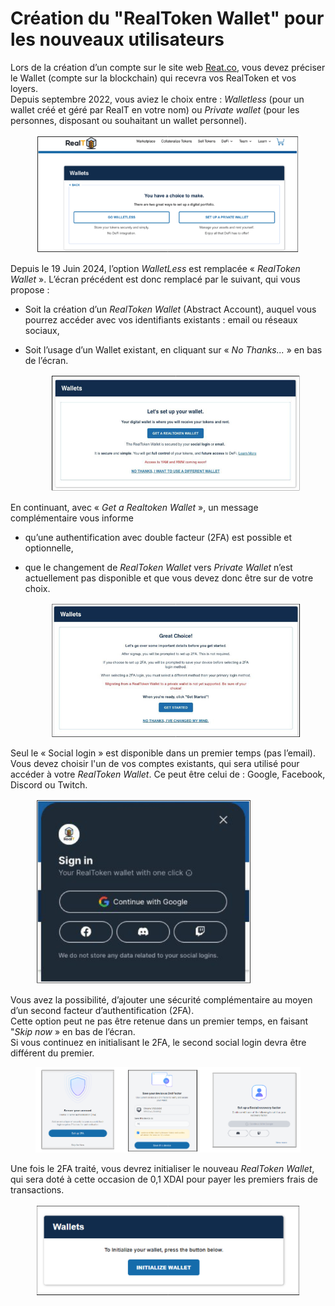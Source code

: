 # Création du "RealToken Wallet" pour les nouveaux utilisateurs

Lors de la création d’un compte sur le site web [Reat.co](https://realt.co/), vous devez préciser le Wallet (compte sur la blockchain) qui recevra vos RealToken et vos loyers. \
Depuis septembre 2022, vous aviez le choix entre : _Walletless_ (pour un wallet créé et géré par RealT en votre nom) ou _Private wallet_ (pour les personnes, disposant ou souhaitant un wallet personnel).

<figure><img src="../../.gitbook/assets/image (4).png" alt="" width="492"><figcaption></figcaption></figure>

Depuis le 19 Juin 2024, l’option _WalletLess_ est remplacée « _RealToken Wallet_ ». L’écran précédent est donc remplacé par le suivant, qui vous propose :

* Soit la création d’un _RealToken Wallet_ (Abstract Account), auquel vous pourrez accéder avec vos identifiants existants : email ou réseaux sociaux,
*   Soit l’usage d’un Wallet existant, en cliquant sur « _No Thanks..._ » en bas de l’écran.

    <figure><img src="../../.gitbook/assets/image.png" alt="" width="549"><figcaption></figcaption></figure>

En continuant, avec « _Get a Realtoken Wallet_ », un message complémentaire vous informe

* qu’une authentification avec double facteur (2FA) est possible et optionnelle,
*   que le changement de _RealToken Wallet_ vers _Private Wallet_ n’est actuellement pas disponible et que vous devez donc être sur de votre choix.

    <figure><img src="../../.gitbook/assets/image (1).png" alt="" width="482"><figcaption></figcaption></figure>

Seul le « Social login » est disponible dans un premier temps (pas l’email).\
Vous devez choisir l'un de vos comptes existants, qui sera utilisé pour accéder à votre _RealToken Wallet_. Ce peut être celui de : Google, Facebook, Discord ou Twitch.

<figure><img src="../../.gitbook/assets/image (2).png" alt="" width="344"><figcaption></figcaption></figure>

Vous avez la possibilité, d’ajouter une sécurité complémentaire au moyen d’un second facteur d’authentification (2FA). \
Cette option peut ne pas être retenue dans un premier temps, en faisant "_Skip now_ » en bas de l’écran. \
Si vous continuez en initialisant le 2FA, le second social login devra être différent du premier.

<figure><img src="../../.gitbook/assets/image (5).png" alt=""><figcaption></figcaption></figure>

Une fois le 2FA traité, vous devrez initialiser le nouveau _RealToken Wallet_, qui sera doté à cette occasion de 0,1 XDAI pour payer les premiers frais de transactions.

<figure><img src="../../.gitbook/assets/image (3).png" alt="" width="539"><figcaption></figcaption></figure>
